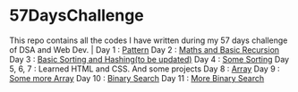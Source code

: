 # 57DaysChallenge
This repo contains all the codes I have written during my 57 days challenge of DSA and Web Dev.
|
Day 1  : [Pattern](https://github.com/Anupam0-0/57DaysChallenge/tree/main/Day-1%20Pattern%20Problems/Pattern%20Problems)
Day 2  : [Maths and Basic Recursion](https://github.com/Anupam0-0/57DaysChallenge/tree/main/Day-2%20Maths%20%26%20Recursion)
Day 3  : [Basic Sorting and Hashing(to be updated)](https://github.com/Anupam0-0/57DaysChallenge/tree/main/Day-3%20Sorting)
Day 4  : [Some Sorting](tbd)
Day 5, 6, 7 : Learned HTML and CSS. And some projects
Day 8  : [Array](https://github.com/Anupam0-0/57DaysChallenge/tree/main/Day-8%20Array)
Day 9  : [Some more Array](TheseWereHighLeveForMeSoISkippedAll)
Day 10 : [Binary Search](https://github.com/Anupam0-0/57DaysChallenge/tree/main/Day-10%20Binary%20Search)
Day 11 : [More Binary Search](Tbd)
